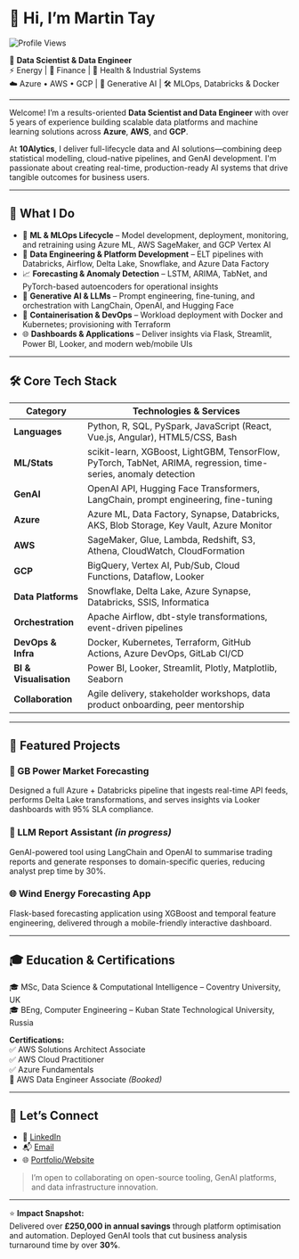 # 👋 Hi, I’m Martin Tay  
![Profile Views](https://komarev.com/ghpvc/?username=martin-tay&label=Profile%20views&color=0e75b6&style=flat)

🎯 **Data Scientist & Data Engineer**  
⚡ Energy | 💼 Finance | 🏥 Health & Industrial Systems  
☁️ Azure • AWS • GCP | 🧠 Generative AI | 🛠️ MLOps, Databricks & Docker

---

Welcome! I’m a results-oriented **Data Scientist and Data Engineer** with over 5 years of experience building scalable data platforms and machine learning solutions across **Azure**, **AWS**, and **GCP**.

At **10Alytics**, I deliver full-lifecycle data and AI solutions—combining deep statistical modelling, cloud-native pipelines, and GenAI development. I'm passionate about creating real-time, production-ready AI systems that drive tangible outcomes for business users.

---

## 🚀 What I Do

- 🔄 **ML & MLOps Lifecycle** – Model development, deployment, monitoring, and retraining using Azure ML, AWS SageMaker, and GCP Vertex AI  
- 🔧 **Data Engineering & Platform Development** – ELT pipelines with Databricks, Airflow, Delta Lake, Snowflake, and Azure Data Factory  
- 📈 **Forecasting & Anomaly Detection** – LSTM, ARIMA, TabNet, and PyTorch-based autoencoders for operational insights  
- 🧠 **Generative AI & LLMs** – Prompt engineering, fine-tuning, and orchestration with LangChain, OpenAI, and Hugging Face  
- 🐳 **Containerisation & DevOps** – Workload deployment with Docker and Kubernetes; provisioning with Terraform  
- 🌐 **Dashboards & Applications** – Deliver insights via Flask, Streamlit, Power BI, Looker, and modern web/mobile UIs  

---

## 🛠️ Core Tech Stack

| **Category**       | **Technologies & Services**                                                                                          |
|--------------------|------------------------------------------------------------------------------------------------------------------------|
| **Languages**      | Python, R, SQL, PySpark, JavaScript (React, Vue.js, Angular), HTML5/CSS, Bash                                          |
| **ML/Stats**       | scikit-learn, XGBoost, LightGBM, TensorFlow, PyTorch, TabNet, ARIMA, regression, time-series, anomaly detection        |
| **GenAI**          | OpenAI API, Hugging Face Transformers, LangChain, prompt engineering, fine-tuning                                     |
| **Azure**          | Azure ML, Data Factory, Synapse, Databricks, AKS, Blob Storage, Key Vault, Azure Monitor                              |
| **AWS**            | SageMaker, Glue, Lambda, Redshift, S3, Athena, CloudWatch, CloudFormation                                              |
| **GCP**            | BigQuery, Vertex AI, Pub/Sub, Cloud Functions, Dataflow, Looker                                                        |
| **Data Platforms** | Snowflake, Delta Lake, Azure Synapse, Databricks, SSIS, Informatica                                                    |
| **Orchestration**  | Apache Airflow, dbt-style transformations, event-driven pipelines                                                      |
| **DevOps & Infra** | Docker, Kubernetes, Terraform, GitHub Actions, Azure DevOps, GitLab CI/CD                                              |
| **BI & Visualisation** | Power BI, Looker, Streamlit, Plotly, Matplotlib, Seaborn                                                           |
| **Collaboration**  | Agile delivery, stakeholder workshops, data product onboarding, peer mentorship                                        |

---

## 🧠 Featured Projects

### 🔌 GB Power Market Forecasting  
Designed a full Azure + Databricks pipeline that ingests real-time API feeds, performs Delta Lake transformations, and serves insights via Looker dashboards with 95% SLA compliance.

### 🤖 LLM Report Assistant *(in progress)*  
GenAI-powered tool using LangChain and OpenAI to summarise trading reports and generate responses to domain-specific queries, reducing analyst prep time by 30%.

### 🌐 Wind Energy Forecasting App  
Flask-based forecasting application using XGBoost and temporal feature engineering, delivered through a mobile-friendly interactive dashboard.

---

## 🎓 Education & Certifications

🎓 MSc, Data Science & Computational Intelligence – Coventry University, UK  
🎓 BEng, Computer Engineering – Kuban State Technological University, Russia  

**Certifications:**  
✅ AWS Solutions Architect Associate  
✅ AWS Cloud Practitioner  
✅ Azure Fundamentals  
📝 AWS Data Engineer Associate *(Booked)*  

---

## 🤝 Let’s Connect

- 💼 [LinkedIn](https://www.linkedin.com/in/martin-k-tay/)
- 📬 [Email](mailto:martin.k.tay@hotmail.com)
- 🌐 [Portfolio/Website](https://yourdomain.com](https://github.com/martinktay/))

> I’m open to collaborating on open-source tooling, GenAI platforms, and data infrastructure innovation.

---

⭐ **Impact Snapshot:**  
Delivered over **£250,000 in annual savings** through platform optimisation and automation. Deployed GenAI tools that cut business analysis turnaround time by over **30%**.
